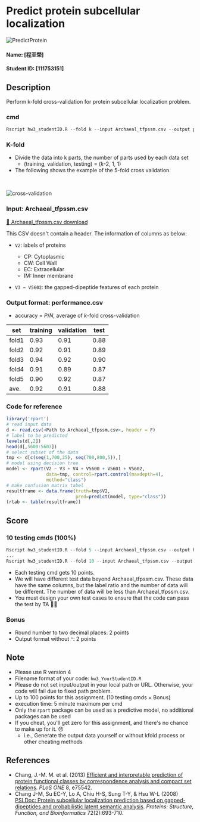 # Predict protein subcellular localization
![PredictProtein](/images/img1.png)

#### Name: [程至榮]
#### Student ID: [111753151]

## Description
Perform k-fold cross-validation for protein subcellular localization problem.

### cmd
```R
Rscript hw3_studentID.R --fold k --input Archaeal_tfpssm.csv --output performance.csv
```

### K-fold
* Divide the data into k parts, the number of parts used by each data set
  * (training, validation, testing) = (*k*-2, 1, 1)
* The following shows the example of the 5-fold cross validation.

<br> 

![cross-validation](/images/img2.png)

### Input: Archaeal_tfpssm.csv

[📁 Archaeal_tfpssm.csv download](https://drive.google.com/file/d/1L-gv1dPaEonnaASeBtakePT1t3FJwPFI/view?usp=sharing)

This CSV doesn't contain a header. The information of columns as below:

* `V2`: labels of proteins
  * CP: Cytoplasmic
  * CW: Cell Wall
  * EC: Extracellular
  * IM: Inner membrane

* `V3 ~ V5602`: the gapped-dipeptide features of each protein

### Output format: performance.csv

* accuracy = *P*/*N*, average of *k*-fold cross-validation

set|training|validation|test
---|---|---|---
fold1|0.93|0.91|0.88
fold2|0.92|0.91|0.89
fold3|0.94|0.92|0.90
fold4|0.91|0.89|0.87
fold5|0.90|0.92|0.87
ave.|0.92|0.91|0.88


### Code for reference

```R
library('rpart')
# read input data
d <- read.csv(<Path to Archaeal_tfpssm.csv>, header = F)
# label to be predicted
levels(d[,2])
head(d[,5600:5603])
# select subset of the data
tmp <- d[c(seq(1,700,25), seq(700,800,5)),]
# model using decision tree
model <- rpart(V2 ~ V3 + V4 + V5600 + V5601 + V5602,
               data=tmp, control=rpart.control(maxdepth=4),
               method="class")
# make confusion matrix tabel
resultframe <- data.frame(truth=tmp$V2,
                          pred=predict(model, type="class"))
(rtab <- table(resultframe)) 
```

## Score
### 10 testing cmds (100%)
```R
Rscript hw3_studentID.R --fold 5 --input Archaeal_tfpssm.csv --output hw4/your_ID/output1.csv
...
Rscript hw3_studentID.R --fold 10 --input Archaeal_tfpssm.csv --output hw4/your_ID/output6.csv
```
* Each testing cmd gets 10 points.
* We will have different test data beyond Archaeal_tfpssm.csv. These data have the same columns, but the label ratio and the number of data will be different. The number of data will be less than Archaeal_tfpssm.csv.
* You must design your own test cases to ensure that the code can pass the test by TA 💪💪

### Bonus
* Round number to two decimal places: 2 points
* Output format without `"`: 2 points

## Note
- Please use R version 4
- Filename format of your code: `hw3_YourStudentID.R`
- Please do not set input/output in your local path or URL. Otherwise, your code will fail due to fixed path problem.
- Up to 100 points for this assignment. (10 testing cmds + Bonus)
- execution time: 5 minute maximum per cmd
- Only the `rpart` package can be used as a predictive model, no additional packages can be used
- If you cheat, you'll get zero for this assignment, and there's no chance to make up for it. 😠 
  - i.e., Generate the output data yourself or without kfold process or other cheating methods

## References
* Chang, J.-M. M. et al. (2013) [Efficient and interpretable prediction of protein functional classes by correspondence analysis and compact set relations](https://journals.plos.org/plosone/article?id=10.1371/journal.pone.0075542). *PLoS ONE* 8, e75542.
* Chang J-M, Su EC-Y, Lo A, Chiu H-S, Sung T-Y, & Hsu W-L (2008) [PSLDoc: Protein subcellular localization prediction based on gapped-dipeptides and probabilistic latent semantic analysis](https://onlinelibrary.wiley.com/doi/full/10.1002/prot.21944). *Proteins: Structure, Function, and Bioinformatics* 72(2):693-710.
